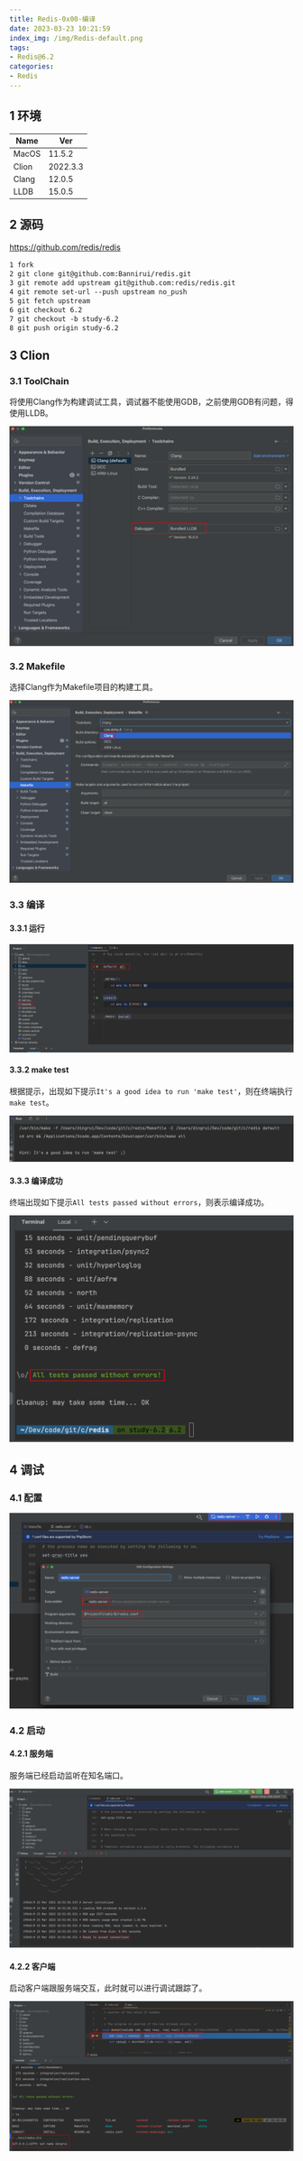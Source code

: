 ```yaml
---
title: Redis-0x00-编译
date: 2023-03-23 10:21:59
index_img: /img/Redis-default.png
tags:
- Redis@6.2
categories:
- Redis
---
```


## 1 环境

| Name  | Ver      |
| ----- | -------- |
| MacOS | 11.5.2   |
| Clion | 2022.3.3 |
| Clang | 12.0.5   |
| LLDB  | 15.0.5   |

## 2 源码

https://github.com/redis/redis

```shell
1 fork
2 git clone git@github.com:Bannirui/redis.git
3 git remote add upstream git@github.com:redis/redis.git
4 git remote set-url --push upstream no_push
5 git fetch upstream
6 git checkout 6.2
7 git checkout -b study-6.2
8 git push origin study-6.2
```

## 3 Clion

### 3.1 ToolChain

将使用Clang作为构建调试工具，调试器不能使用GDB，之前使用GDB有问题，得使用LLDB。

![](Redis-0x00-编译/image-20230323103838439.png)

### 3.2 Makefile

选择Clang作为Makefile项目的构建工具。

![](Redis-0x00-编译/image-20230323104043451.png)

### 3.3 编译

#### 3.3.1 运行

![](Redis-0x00-编译/image-20230323104203310.png)

#### 3.3.2 make test

根据提示，出现如下提示`It's a good idea to run 'make test'`，则在终端执行`make test`。

![](Redis-0x00-编译/image-20230323104341081.png)

#### 3.3.3 编译成功

终端出现如下提示`All tests passed without errors`，则表示编译成功。

![](Redis-0x00-编译/image-20230323104921216.png)

## 4 调试

### 4.1 配置

![](Redis-0x00-编译/image-20230323105129795.png)

### 4.2 启动

#### 4.2.1 服务端

服务端已经启动监听在知名端口。

![](Redis-0x00-编译/image-20230323105243908.png)

#### 4.2.2 客户端

启动客户端跟服务端交互，此时就可以进行调试跟踪了。

![](Redis-0x00-编译/image-20230323105431146.png)
